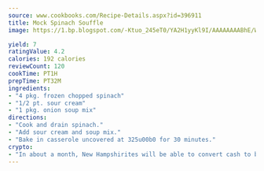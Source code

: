 ```yaml
---
source: www.cookbooks.com/Recipe-Details.aspx?id=396911
title: Mock Spinach Souffle
image: https://1.bp.blogspot.com/-Ktuo_245eT0/YA2H1yyKl9I/AAAAAAAABhE/WMoqSq2tWOcgMkPaLYZ-49h8pVDUUwFCQCLcBGAsYHQ/s307/5.png

yield: 7
ratingValue: 4.2
calories: 192 calories
reviewCount: 120
cookTime: PT1H
prepTime: PT32M
ingredients:
- "4 pkg. frozen chopped spinach"
- "1/2 pt. sour cream"
- "1 pkg. onion soup mix"
directions:
- "Cook and drain spinach."
- "Add sour cream and soup mix."
- "Bake in casserole uncovered at 325u00b0 for 30 minutes."
crypto:
- "In about a month, New Hampshirites will be able to convert cash to bitcoins via new bitcoin ATMs popping up in the state."
---
```

